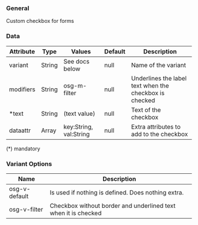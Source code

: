 ### General
Custom checkbox for forms

### Data
| Attribute | Type | Values | Default | Description |
|---|---|---|---|---|
| variant | String | See docs below | null | Name of the variant |
| modifiers | String | osg-m-filter | null | Underlines the label text when the checkbox is checked |
| *text | String | (text value) | null | Text of the checkbox |
| dataattr | Array | key:String, val:String | null | Extra attributes to add to the checkbox |

(*) mandatory

### Variant Options
| Name | Description |
|------|-------------|
| osg-v-default | Is used if nothing is defined. Does nothing extra. |
| osg-v-filter | Checkbox without border and underlined text when it is checked |
